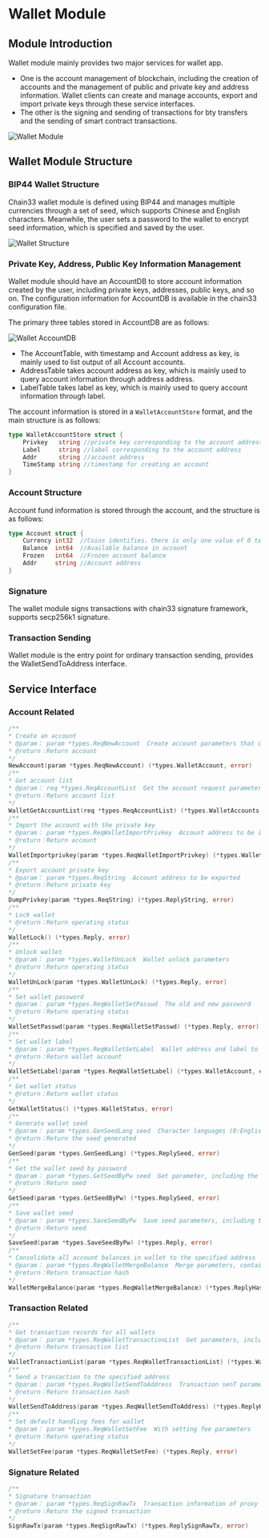 # Wallet Module

## Module Introduction
Wallet module mainly provides two major services for wallet app. 

- One is the account management of blockchain, including the creation of accounts and the management of public and private key and address information. Wallet clients can create and manage accounts, export and import private keys through these service interfaces.
- The other is the signing and sending of transactions for bty transfers and the sending of smart contract transactions.

![Wallet Module](../../../picture/wallet.png)

## Wallet Module Structure

### BIP44 Wallet Structure 
Chain33 wallet module is defined using BIP44 and manages multiple currencies through a set of seed, which supports Chinese and English characters. Meanwhile, the user sets a password to the wallet to encrypt seed information, which is specified and saved by the user.

![Wallet Structure](../../../picture/BIP44.png)

### Private Key, Address, Public Key Information Management
Wallet module should have an AccountDB to store account information created by the user, including private keys, addresses, public keys, and so on. The configuration information for AccountDB is available in the chain33 configuration file.

The primary three tables stored in AccountDB are as follows:


![Wallet AccountDB](../../../picture/Wallet_AccountDB.png)

- The AccountTable, with timestamp and Account address as key, is mainly used to list output of all Account accounts.
- AddressTable takes account address as key, which is mainly used to query account information through address address.
- LabelTable takes label as key, which is mainly used to query account information through label.


The account information is stored in a `WalletAccountStore` format, and the main structure is as follows:

```go
type WalletAccountStore struct {
    Privkey   string //private key corresponding to the account address
    Label     string //label corresponding to the account address
    Addr      string //account address
    TimeStamp string //timestamp for creating an account
}
```
### Account Structure
Account fund information is stored through the account, and the structure is as follows:
```go
type Account struct {
    Currency int32  //Coins identifies，there is only one value of 0 temporarily
    Balance  int64  //Available balance in account
    Frozen   int64  //Frozen account balance
    Addr     string //Account address
}
```
### Signature
The wallet module signs transactions with chain33 signature framework, supports secp256k1 signature.

### Transaction Sending
Wallet module is the entry point for ordinary transaction sending, provides the WalletSendToAddress interface.

## Service Interface
### Account Related
```go
/**
* Create an account
* @param： param *types.ReqNewAccount  Create account parameters that contain account label "label"
* @return：Return account
*/
NewAccount(param *types.ReqNewAccount) (*types.WalletAccount, error)
/**
* Get account list
* @param： req *types.ReqAccountList  Get the account request parameter, including WithoutBalance
* @return：Return account list
*/
WalletGetAccountList(req *types.ReqAccountList) (*types.WalletAccounts, error)
/**
* Import the account with the private key
* @param： param *types.ReqWalletImportPrivkey  Account address to be imported
* @return：Return account
*/
WalletImportprivkey(param *types.ReqWalletImportPrivkey) (*types.WalletAccount, error)
/**
* Export account private key
* @param： param *types.ReqString  Account address to be exported
* @return：Return private key
*/
DumpPrivkey(param *types.ReqString) (*types.ReplyString, error)
/**
* Lock wallet
* @return：Return operating status
*/
WalletLock() (*types.Reply, error)
/**
* Unlock wallet
* @param： param *types.WalletUnLock  Wallet unlock parameters
* @return：Return operating status
*/
WalletUnLock(param *types.WalletUnLock) (*types.Reply, error)
/**
* Set wallet password
* @param： param *types.ReqWalletSetPasswd  The old and new password
* @return：Return operating status
*/
WalletSetPasswd(param *types.ReqWalletSetPasswd) (*types.Reply, error)
/**
* Set wallet label
* @param： param *types.ReqWalletSetLabel  Wallet address and label to be set
* @return：Return wallet account
*/
WalletSetLabel(param *types.ReqWalletSetLabel) (*types.WalletAccount, error)
/**
* Get wallet status
* @return：Return wallet status
*/
GetWalletStatus() (*types.WalletStatus, error)
/**
* Generate wallet seed
* @param： param *types.GenSeedLang seed  Character languages (0:English, 1: simplified Chinese)
* @return：Return the seed generated
*/
GenSeed(param *types.GenSeedLang) (*types.ReplySeed, error)
/**
* Get the wallet seed by password
* @param： param *types.GetSeedByPw seed  Get parameter, including the password
* @return：Return seed
*/
GetSeed(param *types.GetSeedByPw) (*types.ReplySeed, error)
/**
* Save wallet seed
* @param： param *types.SaveSeedByPw  Save seed parameters, including the password and seed string
* @return：Return seed
*/
SaveSeed(param *types.SaveSeedByPw) (*types.Reply, error)
/**
* Consolidate all account balances in wallet to the specified address
* @param： param *types.ReqWalletMergeBalance  Merge parameters, containing the specified address
* @return：Return transaction hash
*/
WalletMergeBalance(param *types.ReqWalletMergeBalance) (*types.ReplyHashes, error)
```
### Transaction Related
```go
/**
* Get transaction records for all wallets
* @param： param *types.ReqWalletTransactionList  Get parameters, including start get tx, get quantity and order
* @return：Return transaction list
*/
WalletTransactionList(param *types.ReqWalletTransactionList) (*types.WalletTxDetails, error)
/**
* Send a transaction to the specified address
* @param： param *types.ReqWalletSendToAddress  Transaction senT parameters, containing transaction information such as from,to,amount, etc
* @return：Return transaction hash
*/
WalletSendToAddress(param *types.ReqWalletSendToAddress) (*types.ReplyHash, error)
/**
* Set default handling fees for wallet
* @param： param *types.ReqWalletSetFee  With setting fee parameters
* @return：Return operating status
*/
WalletSetFee(param *types.ReqWalletSetFee) (*types.Reply, error)
```

### Signature Related
```go
/**
* Signature transaction
* @param： param *types.ReqSignRawTx  Transaction information of proxy signature
* @return：Return the signed transaction
*/
SignRawTx(param *types.ReqSignRawTx) (*types.ReplySignRawTx, error)
```